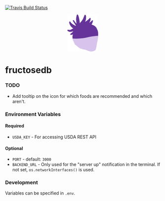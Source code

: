[![Travis Build Status](https://travis-ci.org/s-h-a-d-o-w/fructosedb.svg?branch=master)](https://travis-ci.org/s-h-a-d-o-w/fructosedb)

<p align="center"><img src="./assets/icon.png" width="100px" /></p>

# fructosedb

### TODO

- Add tooltip on the icon for which foods are recommended and which aren't.

### Environment Variables

#### Required

- `USDA_KEY` - For accessing USDA REST API

#### Optional

- `PORT` - default: `3000`
- `BACKEND_URL` - Only used for the "server up" notification in the terminal. If not set, `os.networkInterfaces()` is used.

### Development

Variables can be specified in `.env`.
